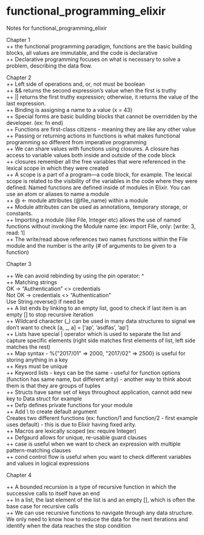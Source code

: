 # functional_programming_elixir

Notes for functional_programming_elixir

Chapter 1  
++ the functional programming paradigm, functions are the basic building blocks, all values are immutable, and the code is declarative  
++ Declarative programming focuses on what is necessary to solve a problem, describing the data flow.

Chapter 2  
++ Left side of operations and, or, not must be boolean  
++ && returns the second expression’s value when the first is truthy  
++ || returns the first truthy expression; otherwise, it returns the value of the last expression.  
++ Binding is assigning a name to a value (x = 43)  
++ Special forms are basic building blocks that cannot be overridden by the developer. (ex: fn end)  
++ Functions are first-class citizens - meaning they are like any other value  
++ Passing or returning actions in functions is what makes functional programming so different from imperative programming  
++ We can share values with functions using closures. A closure has access to variable values both inside and outside of the code block  
++ closures remember all the free variables that were referenced in the lexical scope in which they were created  
++ A scope is a part of a program—a code block, for example. The lexical scope is related to the visibility of the variables in the code where they were defined.
Named functions are defined inside of modules in Elixir. You can use an atom or aliases to name a module  
++ @ <- module attributes (@file_name) within a module  
++ Module attributes can be used as annotations, temporary storage, or constants.  
++ Importing a module (like File, Integer etc) allows the use of named functions without invoking the Module name (ex: import File, only: [write: 3, read: 1]  
++ The write/read above references two names functions within the File module and the number is the arity (# of arguments to be given to a function)

Chapter 3

++ We can avoid rebinding by using the pin operator: ^  
++ Matching strings  
OK -> “Authentication” <> credentials  
Not OK -> credentials <> “Authentication”  
Use String.reverse() if need be  
++ A list ends by linking to an empty list, good to check if last item is an empty [] to stop recursive iteration  
++ Wildcard character (_) can be used in many data structures to signal we don’t want to check [a, _, a] = [‘ap’, ‘asdfas’, ‘ap’]  
++ Lists have special | operator which is used to separate the list and capture specific elements (right side matches first elements of list, left side matches the rest)  
++ Map syntax - %{"2017/01" => 2000, "2017/02" => 2500} is useful for storing anything in a key  
++ Keys must be unique  
++ Keyword lists - keys can be the same - useful for function options (function has same name, but different arity) - another way to think about them is that they are groups of tuples  
++ Structs have same set of keys throughout application, cannot add new key to Data struct for example  
++ Defp defines private functions for your module  
++ Add \\ to create default argument  
Creates two different functions (ex: function/1 and function/2 - first example uses default) - this is due to Elixir having fixed arity.  
++ Macros are lexically scoped (ex: require Integer)  
++ Defgaurd allows for unique, re-usable guard clauses  
++ case is useful when we want to check an expression with multiple pattern-matching clauses  
++ cond control flow is useful when you want to check different variables and values in logical expressions

Chapter 4

++ A bounded recursion is a type of recursive function in which the successive calls to itself have an end  
++ In a list, the last element of the list is and an empty [], which is often the base case for recursive calls  
++ We can use recursive functions to navigate through any data structure. We only need to know how to reduce the data for the next iterations and identify when the data reaches the stop condition
